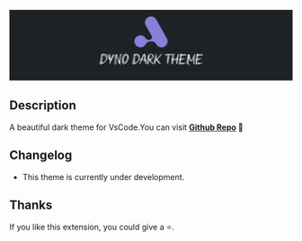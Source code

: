 <p align="center" >
    <img  src="./public/images/banner.png">
</p>



<h2>Description</h2>
<p align="left">
  A beautiful dark theme for VsCode.You can visit <b><a href="https://github.com/kodiexp/dyno-dark-theme">Github Repo</a> 💜
</p> </b>

<h2>Changelog</h2>

- This theme is currently under development. 

<h2>Thanks</h2>
<p>
    If you like this extension, you could give a ⭐.
</p>


